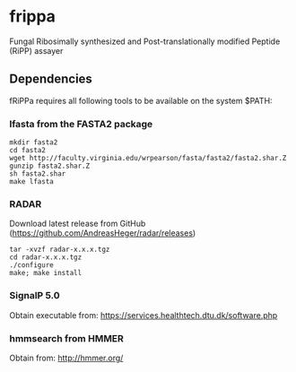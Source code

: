 # frippa
Fungal Ribosimally synthesized and Post-translationally modified Peptide (RiPP) assayer

## Dependencies
fRiPPa requires all following tools to be available on the system $PATH:

### lfasta from the FASTA2 package

```
mkdir fasta2
cd fasta2
wget http://faculty.virginia.edu/wrpearson/fasta/fasta2/fasta2.shar.Z
gunzip fasta2.shar.Z
sh fasta2.shar
make lfasta
```

### RADAR

Download latest release from GitHub (https://github.com/AndreasHeger/radar/releases)

```
tar -xvzf radar-x.x.x.tgz
cd radar-x.x.x.tgz
./configure
make; make install
```

### SignalP 5.0

Obtain executable from: https://services.healthtech.dtu.dk/software.php

### hmmsearch from HMMER

Obtain from: http://hmmer.org/
